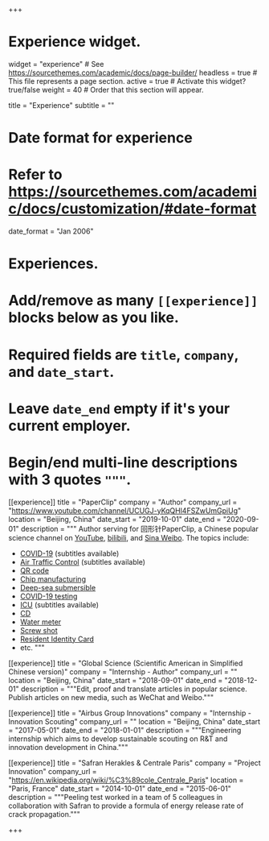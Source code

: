 +++
# Experience widget.
widget = "experience"  # See https://sourcethemes.com/academic/docs/page-builder/
headless = true  # This file represents a page section.
active = true  # Activate this widget? true/false
weight = 40  # Order that this section will appear.

title = "Experience"
subtitle = ""

# Date format for experience
#   Refer to https://sourcethemes.com/academic/docs/customization/#date-format
date_format = "Jan 2006"

# Experiences.
#   Add/remove as many `[[experience]]` blocks below as you like.
#   Required fields are `title`, `company`, and `date_start`.
#   Leave `date_end` empty if it's your current employer.
#   Begin/end multi-line descriptions with 3 quotes `"""`.
[[experience]]
  title = "PaperClip"
  company = "Author"
  company_url = "https://www.youtube.com/channel/UCUGJ-yKqQHl4FSZwUmGpiUg"
  location = "Beijing, China"
  date_start = "2019-10-01"
  date_end = "2020-09-01"
  description = """
  Author serving for 回形针PaperClip, a Chinese popular science channel on [YouTube](https://www.youtube.com/channel/UCUGJ-yKqQHl4FSZwUmGpiUg), [bilibili](https://space.bilibili.com/258150656), and [Sina Weibo](https://weibo.com/p/1005056414205745). The topics include:
  * [COVID-19](https://youtu.be/0ySYM4kRJVY) (subtitles available)
  * [Air Traffic Control](https://youtu.be/5ZphSjh1ngU) (subtitles available)
  * [QR code](https://youtu.be/XW8sgT_D0To)
  * [Chip manufacturing](https://youtu.be/Co7-_d1NjkM)
  * [Deep-sea submersible](https://youtu.be/INUb-e0R89g)
  * [COVID-19 testing](https://youtu.be/jMN8vKV339Q)
  * [ICU](https://youtu.be/yMkJxLybIsY) (subtitles available)
  * [CD](https://youtu.be/iygjJ8M7jnM)
  * [Water meter](https://youtu.be/LDjPZBbQ_JI)
  * [Screw shot](https://youtu.be/GKXxcgL5Hvg)
  * [Resident Identity Card](https://youtu.be/n-FAYmSpopQ)
  * etc.
  """

[[experience]]
  title = "Global Science (Scientific American in Simplified Chinese version)"
  company = "Internship - Author"
  company_url = ""
  location = "Beijing, China"
  date_start = "2018-09-01"
  date_end = "2018-12-01"
  description = """Edit, proof and translate articles in popular science. Publish articles on new media, such as WeChat and Weibo."""

[[experience]]
  title = "Airbus Group Innovations"
  company = "Internship - Innovation Scouting"
  company_url = ""
  location = "Beijing, China"
  date_start = "2017-05-01"
  date_end = "2018-01-01"
  description = """Engineering internship which aims to develop sustainable scouting on R&T and innovation development in China."""

[[experience]]
  title = "Safran Herakles & Centrale Paris"
  company = "Project Innovation"
  company_url = "https://en.wikipedia.org/wiki/%C3%89cole_Centrale_Paris"
  location = "Paris, France"
  date_start = "2014-10-01"
  date_end = "2015-06-01"
  description = """Peeling test worked in a team of 5 colleagues in collaboration with Safran to provide a formula of energy release rate of crack propagation."""

+++
